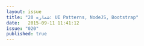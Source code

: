 ```yaml
---
layout: issue
title: "شماره 20: UI Patterns, NodeJS, Bootstrap"
date:   2015-09-11 11:41:12
issue: "020"
published: true
---
```

